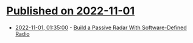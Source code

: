# [Published on 2022-11-01](index.md)

* [2022-11-01, 01:35:00](https://soylentnews.org/article.pl?sid=22/10/31/1246232&from=rss) - [Build a Passive Radar With Software-Defined Radio](https://soylentnews.org/article.pl?sid=22/10/31/1246232&from=rss)
